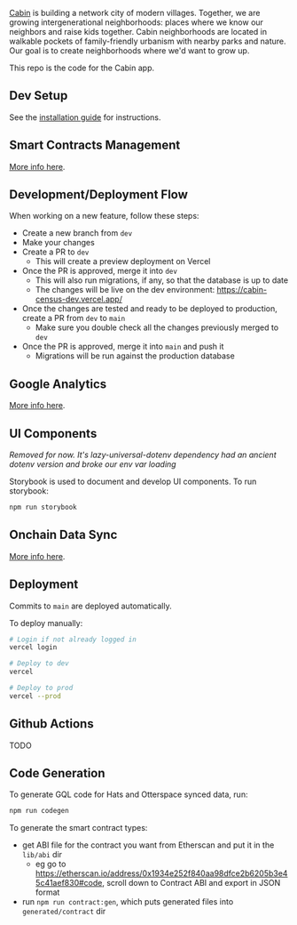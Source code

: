 [Cabin](https://cabin.city) is building a network city of modern villages. Together, 
we are growing intergenerational neighborhoods: places where we know our neighbors and 
raise kids together. Cabin neighborhoods are located in walkable pockets of family-friendly 
urbanism with nearby parks and nature. Our goal is to create neighborhoods where 
we'd want to grow up.

This repo is the code for the Cabin app.

## Dev Setup

See the [installation guide](docs/install.md) for instructions.


## Smart Contracts Management

[More info here](docs/contracts.md).


## Development/Deployment Flow

When working on a new feature, follow these steps:

- Create a new branch from `dev`
- Make your changes
- Create a PR to `dev`
    - This will create a preview deployment on Vercel
- Once the PR is approved, merge it into `dev`
    - This will also run migrations, if any, so that the database is up to date
    - The changes will be live on the dev environment: https://cabin-census-dev.vercel.app/
- Once the changes are tested and ready to be deployed to production, create a PR from `dev`
  to `main`
    - Make sure you double check all the changes previously merged to `dev`
- Once the PR is approved, merge it into `main` and push it
    - Migrations will be run against the production database


## Google Analytics

[More info here](docs/analytics.md).


## UI Components

*Removed for now. It's lazy-universal-dotenv dependency had an ancient dotenv version and broke our
env var loading*

Storybook is used to document and develop UI components. To run storybook:

```bash
npm run storybook
```


## Onchain Data Sync

[More info here](docs/sync.md).


## Deployment

Commits to `main` are deployed automatically. 

To deploy manually:

```bash
# Login if not already logged in
vercel login

# Deploy to dev
vercel

# Deploy to prod
vercel --prod
```


## Github Actions

TODO


## Code Generation

To generate GQL code for Hats and Otterspace synced data, run:

```bash
npm run codegen
```

To generate the smart contract types:

- get ABI file for the contract you want from Etherscan and put it in the `lib/abi` dir
    - eg go to https://etherscan.io/address/0x1934e252f840aa98dfce2b6205b3e45c41aef830#code, scroll down to Contract ABI and export in JSON format
- run `npm run contract:gen`, which puts generated files into `generated/contract` dir
